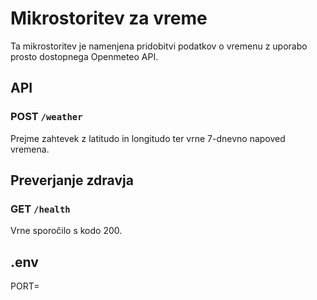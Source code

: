 
# Mikrostoritev za vreme
Ta mikrostoritev je namenjena pridobitvi podatkov o vremenu z uporabo prosto dostopnega Openmeteo API.

## API

### POST `/weather`
Prejme zahtevek z latitudo in longitudo ter vrne 7-dnevno napoved vremena.

## Preverjanje zdravja

###  GET `/health`
Vrne sporočilo s kodo 200.

## .env
PORT=